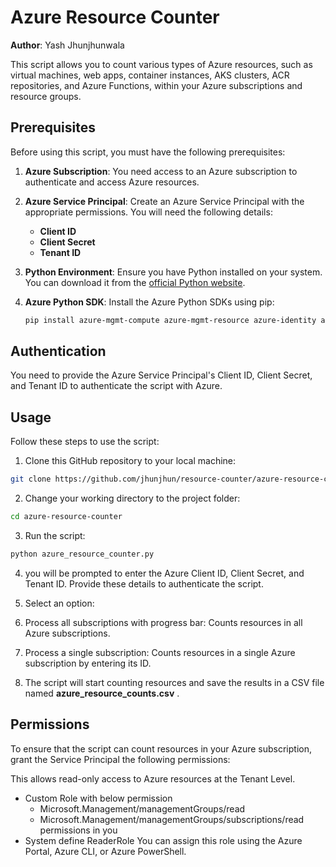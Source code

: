 # Azure Resource Counter

**Author**: Yash Jhunjhunwala

This script allows you to count various types of Azure resources, such as virtual machines, web apps, container instances, AKS clusters, ACR repositories, and Azure Functions, within your Azure subscriptions and resource groups.

## Prerequisites

Before using this script, you must have the following prerequisites:

1. **Azure Subscription**: You need access to an Azure subscription to authenticate and access Azure resources.

2. **Azure Service Principal**: Create an Azure Service Principal with the appropriate permissions. You will need the following details:
   - **Client ID**
   - **Client Secret**
   - **Tenant ID**

3. **Python Environment**: Ensure you have Python installed on your system. You can download it from the [official Python website](https://www.python.org/downloads/).

4. **Azure Python SDK**: Install the Azure Python SDKs using pip:
   ```bash
   pip install azure-mgmt-compute azure-mgmt-resource azure-identity azure-mgmt-web azure-mgmt-containerinstance azure-mgmt-containerservice azure-mgmt-containerregistry tqdm

## Authentication
You need to provide the Azure Service Principal's Client ID, Client Secret, and Tenant ID to authenticate the script with Azure.

## Usage
Follow these steps to use the script:

1. Clone this GitHub repository to your local machine:
```bash
git clone https://github.com/jhunjhun/resource-counter/azure-resource-counter.git
```

2. Change your working directory to the project folder:
```bash
cd azure-resource-counter
```

3. Run the script:
```bash
python azure_resource_counter.py
```
4. you will be prompted to enter the Azure Client ID, Client Secret, and Tenant ID. Provide these details to authenticate the script.

5. Select an option:
  1. Process all subscriptions with progress bar: Counts resources in all Azure subscriptions.
  2. Process a single subscription: Counts resources in a single Azure subscription by entering its ID.

6. The script will start counting resources and save the results in a CSV file named **azure_resource_counts.csv** .

## Permissions
To ensure that the script can count resources in your Azure subscription, grant the Service Principal the following permissions:

This allows read-only access to Azure resources at the Tenant Level.
- Custom Role with below permission
  - Microsoft.Management/managementGroups/read
  - Microsoft.Management/managementGroups/subscriptions/read permissions in you
- System define ReaderRole
You can assign this role using the Azure Portal, Azure CLI, or Azure PowerShell.

